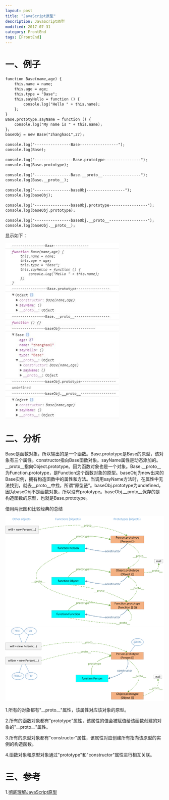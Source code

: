```yaml
---
layout: post
title: "JavaScript原型"
description: JavaScript原型
modified: 2017-07-31
category: FrontEnd
tags: [FrontEnd]
---
```


# 一、例子

	function Base(name,age) {
	    this.name = name;
	    this.age = age;
	    this.type = "Base";
	    this.sayHello = function () {
	        console.log("Hello " + this.name);
	    };
	}
	Base.prototype.sayName = function () {
	    console.log("My name is " + this.name);
	};
	baseObj = new Base("zhanghao1",27);

	console.log("----------------Base-----------------");
	console.log(Base);

	console.log("-----------------Base.prototype----------------");
	console.log(Base.prototype);

	console.log("----------------Base.__proto__-----------------");
	console.log(Base.__proto__);

	console.log("----------------baseObj-----------------");
	console.log(baseObj);

	console.log("----------------baseObj.prototype-----------------");
	console.log(baseObj.prototype);

	console.log("----------------baseObj.__proto__-----------------");
	console.log(baseObj.__proto__);

显示如下：

<img src="../images/prototype/demo.jpg" class="post-img"/>

# 二、分析

Base是函数对象，所以输出的是一个函数。Base.prototype是Base的原型，该对象有三个属性。constructor指向Base函数对象。sayName属性是动态添加的。__proto__指向Object.prototype。因为函数对象也是一个对象。Base.__proto__为Function.prototype，是Function这个函数对象的原型。baseObj为new出来的Base实例，拥有构造函数中的属性和方法。当调用sayName方法时，在属性中无法找到，就去__proto__中找，所谓“原型链”。baseObj.prototype为undefined，因为baseObj不是函数对象，所以没有prototype。baseObj.__proto__保存的是构造函数的原型，也就是Base.prototype。

借用两张图和比较经典的总结

<img src="../images/prototype/1.png" class="post-img"/>

<img src="../images/prototype/2.png" class="post-img"/>

1.所有的对象都有"\_\_proto\_\_"属性，该属性对应该对象的原型。

2.所有的函数对象都有"prototype"属性，该属性的值会被赋值给该函数创建的对象的"\_\_proto\_\_"属性。

3.所有的原型对象都有"constructor"属性，该属性对应创建所有指向该原型的实例的构造函数。

4.函数对象和原型对象通过"prototype"和"constructor"属性进行相互关联。

# 三、参考

1.[彻底理解JavaScript原型](http://blog.csdn.net/wxw_317/article/details/49617767)